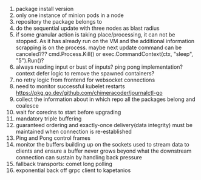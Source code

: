 1. package install version
2. only one instance of minion pods in a node
3. repository the package belongs to
4. do the sequential update with three nodes as blast radius
5. if some granular action is taking place/processing, it can not be stopped. As it has already run on the VM and the additional information scrapping is on the process. maybe next update command can be canceled??? cmd.Process.Kill() or exec.CommandContext(ctx, "sleep", "5").Run()?
6. always reading input or bust of inputs? ping pong implementation? context defer logic to remove the spawned containers?
7. no retry logic from frontend for websocket connections
8. need to monitor successful kubelet restarts https://pkg.go.dev/github.com/chimeracoder/journalctl-go
9. collect the information about in which repo all the packages belong and coalesce
10. wait for coredns to start before upgrading
11. mandatory triple buffering
12. guaranteed ordering and exactly-once delivery(data integrity) must be maintained when connection is re-established
13. Ping and Pong control frames
14. monitor the buffers building up on the sockets used to stream data to clients and ensure a buffer never grows beyond what the downstream connection can sustain by handling back pressure
15. fallback transports: comet long polling
16. exponential back off grpc client to kapetanios